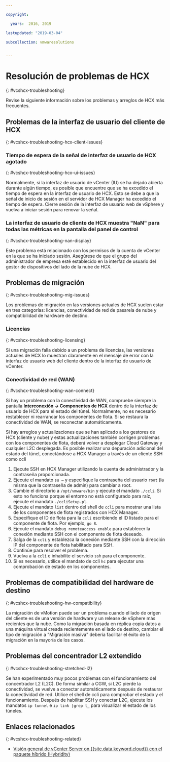 ```yaml
---

copyright:

  years:  2016, 2019

lastupdated: "2019-03-04"

subcollection: vmwaresolutions


---
```


# Resolución de problemas de HCX
{: #vcshcx-troubleshooting}

Revise la siguiente información sobre los problemas y arreglos de HCX más frecuentes.

## Problemas de la interfaz de usuario del cliente de HCX
{: #vcshcx-troubleshooting-hcx-client-issues}

### Tiempo de espera de la señal de interfaz de usuario de HCX agotado
{: #vcshcx-troubleshooting-hcx-ui-issues}

Normalmente, si la interfaz de usuario de vCenter (IU) se ha dejado abierta durante algún tiempo, es posible que encuentre que se ha excedido el tiempo de espera en la interfaz de usuario de HCX. Esto se debe a que la señal de inicio de sesión en el servidor de HCX Manager ha excedido el tiempo de espera. Cierre sesión de la interfaz de usuario web de vSphere y vuelva a iniciar sesión para renovar la señal.

### La interfaz de usuario de cliente de HCX muestra "NaN" para todas las métricas en la pantalla del panel de control
{: #vcshcx-troubleshooting-nan-display}

Este problema está relacionado con los permisos de la cuenta de vCenter en la que se ha iniciado sesión. Asegúrese de que el grupo del administrador de empresa esté establecido en la interfaz de usuario del gestor de dispositivos del lado de la nube de HCX.

## Problemas de migración
{: #vcshcx-troubleshooting-mig-issues}

Los problemas de migración en las versiones actuales de HCX suelen estar en tres categorías: licencias, conectividad de red de pasarela de nube y compatibilidad de hardware de destino.

### Licencias
{: #vcshcx-troubleshooting-licensing}

Si una migración falla debido a un problema de licencias, las versiones actuales de HCX lo muestran claramente en el mensaje de error con la interfaz de usuario web del cliente dentro de la interfaz de usuario de vCenter.

### Conectividad de red (WAN)
{: #vcshcx-troubleshooting-wan-connect}

Si hay un problema con la conectividad de WAN, compruebe siempre la pantalla **Interconexión -> Componentes de HCX** dentro de la interfaz de usuario de HCX para el estado del túnel. Normalmente, no es necesario restablecer ni rearrancar los componentes de flota. Si se restaura la conectividad de WAN, se reconectan automáticamente.

Si hay arreglos y actualizaciones que se han aplicado a los gestores de HCX (cliente y nube) y estas actualizaciones también corrigen problemas con los componentes de flota, deberá volver a desplegar Cloud Gateway y cualquier L2C desplegada. Es posible realizar una depuración adicional del estado del túnel, conectándose a HCX Manager a través de un cliente SSH como ccli  

1. Ejecute SSH en HCX Manager utilizando la cuenta de administrador y la contraseña proporcionada.
2. Ejecute el mandato `su –` y especifique la contraseña del usuario `root` (la misma que la contraseña de admin) para cambiar a root.
3. Cambie el directorio a `/opt/vmware/bin` y ejecute el mandato `./ccli`. Si esto no funciona porque el entorno no está configurado para raíz, ejecute el mandato `./ccliSetup.pl`.
4. Ejecute el mandato `list` dentro del shell de `ccli` para mostrar una lista de los componentes de flota registrados con HCX Manager.
5. Especifique el ID de flota para la `ccli` escribiendo el ID listado para el componente de flota. Por ejemplo, `go 8`.
6. Ejecute el mandato `debug remoteaccess enable` para establecer la conexión mediante SSH con el componente de flota deseado.
7. Salga de la `ccli` y establezca la conexión mediante SSH con la dirección IP del componente de flota habilitado para SSH.
9. Continúe para resolver el problema.
10. Vuelva a la `ccli` e inhabilite el servicio `ssh` para el componente.
11. Si es necesario, utilice el mandato de ccli `hc` para ejecutar una comprobación de estado en los componentes.

## Problemas de compatibilidad del hardware de destino
{: #vcshcx-troubleshooting-hw-compatibility}

La migración de vMotion puede ser un problema cuando el lado de origen del cliente es de una versión de hardware y un release de vSphere más recientes que la nube. Como la migración basada en réplica copia datos a una máquina virtual creada recientemente en el lado de destino, cambiar el tipo de migración a "Migración masiva" debería facilitar el éxito de la migración en la mayoría de los casos.

## Problemas del concentrador L2 extendido
{: #vcshcx-troubleshooting-stretched-l2}

Se han experimentado muy pocos problemas con el funcionamiento del concentrador L2 (L2C). De forma similar a CGW, si L2C pierde la conectividad, se vuelve a conectar automáticamente después de restaurar la conectividad de red. Utilice el shell de ccli para comprobar el estado y el funcionamiento. Después de habilitar SSH y conectar L2C, ejecute los mandatos `ip tunnel` e `ip link |grep t_` para visualizar el estado de los túneles.

## Enlaces relacionados
{: #vcshcx-troubleshooting-related}

* [Visión general de vCenter Server on {{site.data.keyword.cloud}} con el paquete híbrido (Hybridity)](/docs/services/vmwaresolutions/archiref/vcs?topic=vmware-solutions-vcs-hybridity-intro)   
